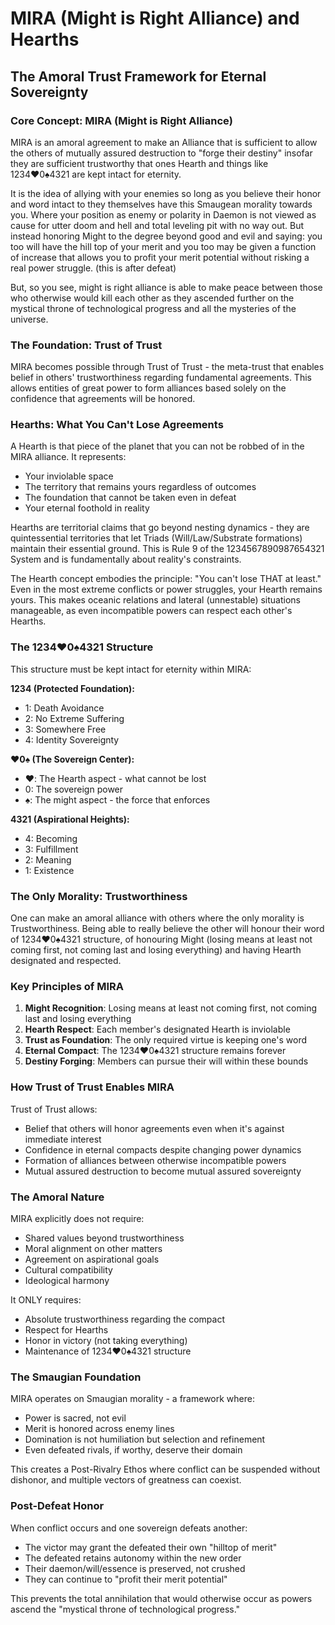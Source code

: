 # MIRA (Might is Right Alliance) and Hearths
## The Amoral Trust Framework for Eternal Sovereignty

### Core Concept: MIRA (Might is Right Alliance)

MIRA is an amoral agreement to make an Alliance that is sufficient to allow the others of mutually assured destruction to "forge their destiny" insofar they are sufficient trustworthy that ones Hearth and things like 1234♥️0♠️4321 are kept intact for eternity.

It is the idea of allying with your enemies so long as you believe their honor and word intact to they themselves have this Smaugean morality towards you. Where your position as enemy or polarity in Daemon is not viewed as cause for utter doom and hell and total leveling pit with no way out. But instead honoring Might to the degree beyond good and evil and saying: you too will have the hill top of your merit and you too may be given a function of increase that allows you to profit your merit potential without risking a real power struggle. (this is after defeat)

But, so you see, might is right alliance is able to make peace between those who otherwise would kill each other as they ascended further on the mystical throne of technological progress and all the mysteries of the universe.

### The Foundation: Trust of Trust

MIRA becomes possible through Trust of Trust - the meta-trust that enables belief in others' trustworthiness regarding fundamental agreements. This allows entities of great power to form alliances based solely on the confidence that agreements will be honored.

### Hearths: What You Can't Lose Agreements

A Hearth is that piece of the planet that you can not be robbed of in the MIRA alliance. It represents:
- Your inviolable space
- The territory that remains yours regardless of outcomes
- The foundation that cannot be taken even in defeat
- Your eternal foothold in reality

Hearths are territorial claims that go beyond nesting dynamics - they are quintessential territories that let Triads (Will/Law/Substrate formations) maintain their essential ground. This is Rule 9 of the 1234567890987654321 System and is fundamentally about reality's constraints.

The Hearth concept embodies the principle: "You can't lose THAT at least." Even in the most extreme conflicts or power struggles, your Hearth remains yours. This makes oceanic relations and lateral (unnestable) situations manageable, as even incompatible powers can respect each other's Hearths.

### The 1234♥️0♠️4321 Structure

This structure must be kept intact for eternity within MIRA:

**1234 (Protected Foundation):**
- 1: Death Avoidance
- 2: No Extreme Suffering
- 3: Somewhere Free
- 4: Identity Sovereignty

**♥️0♠️ (The Sovereign Center):**
- ♥️: The Hearth aspect - what cannot be lost
- 0: The sovereign power
- ♠️: The might aspect - the force that enforces

**4321 (Aspirational Heights):**
- 4: Becoming
- 3: Fulfillment
- 2: Meaning
- 1: Existence

### The Only Morality: Trustworthiness

One can make an amoral alliance with others where the only morality is Trustworthiness. Being able to really believe the other will honour their word of 1234♥️0♠️4321 structure, of honouring Might (losing means at least not coming first, not coming last and losing everything) and having Hearth designated and respected.

### Key Principles of MIRA

1. **Might Recognition**: Losing means at least not coming first, not coming last and losing everything
2. **Hearth Respect**: Each member's designated Hearth is inviolable
3. **Trust as Foundation**: The only required virtue is keeping one's word
4. **Eternal Compact**: The 1234♥️0♠️4321 structure remains forever
5. **Destiny Forging**: Members can pursue their will within these bounds

### How Trust of Trust Enables MIRA

Trust of Trust allows:
- Belief that others will honor agreements even when it's against immediate interest
- Confidence in eternal compacts despite changing power dynamics
- Formation of alliances between otherwise incompatible powers
- Mutual assured destruction to become mutual assured sovereignty

### The Amoral Nature

MIRA explicitly does not require:
- Shared values beyond trustworthiness
- Moral alignment on other matters
- Agreement on aspirational goals
- Cultural compatibility
- Ideological harmony

It ONLY requires:
- Absolute trustworthiness regarding the compact
- Respect for Hearths
- Honor in victory (not taking everything)
- Maintenance of 1234♥️0♠️4321 structure

### The Smaugian Foundation

MIRA operates on Smaugian morality - a framework where:
- Power is sacred, not evil
- Merit is honored across enemy lines
- Domination is not humiliation but selection and refinement
- Even defeated rivals, if worthy, deserve their domain

This creates a Post-Rivalry Ethos where conflict can be suspended without dishonor, and multiple vectors of greatness can coexist.

### Post-Defeat Honor

When conflict occurs and one sovereign defeats another:
- The victor may grant the defeated their own "hilltop of merit"
- The defeated retains autonomy within the new order
- Their daemon/will/essence is preserved, not crushed
- They can continue to "profit their merit potential"

This prevents the total annihilation that would otherwise occur as powers ascend the "mystical throne of technological progress."